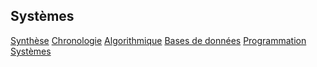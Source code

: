 ## Systèmes




[Synthèse](synthese.md) [Chronologie](chronologie.md) [Algorithmique](algorithmique.md) [Bases de données](bd.md) [Programmation](prog.md) [Systèmes](systemes.md) 


